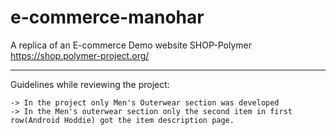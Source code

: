 # e-commerce-manohar
A replica of an E-commerce Demo website SHOP-Polymer
https://shop.polymer-project.org/
_________________________________________________________________________________________
Guidelines while reviewing the project:

	-> In the project only Men's Outerwear section was developed
	-> In the Men's outerwear section only the second item in first row(Android Hoddie) got the item description page.





	


